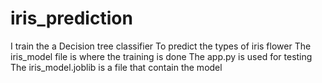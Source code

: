 # iris_prediction
I train  the a  Decision tree classifier 
To predict the types of iris flower
The iris_model file is where the training is  done
The app.py is used for testing
The iris_model.joblib is a file that contain the model
